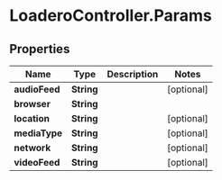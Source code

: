 # LoaderoController.Params

## Properties
Name | Type | Description | Notes
------------ | ------------- | ------------- | -------------
**audioFeed** | **String** |  | [optional] 
**browser** | **String** |  | 
**location** | **String** |  | [optional] 
**mediaType** | **String** |  | [optional] 
**network** | **String** |  | [optional] 
**videoFeed** | **String** |  | [optional] 
